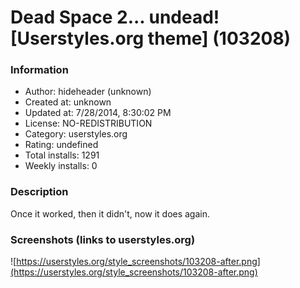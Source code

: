 # Dead Space 2... undead! [Userstyles.org theme] (103208)

### Information
- Author: hideheader (unknown)
- Created at: unknown
- Updated at: 7/28/2014, 8:30:02 PM
- License: NO-REDISTRIBUTION
- Category: userstyles.org
- Rating: undefined
- Total installs: 1291
- Weekly installs: 0


### Description
Once it worked, then it didn't, now it does again.


### Screenshots (links to userstyles.org)
![https://userstyles.org/style_screenshots/103208-after.png](https://userstyles.org/style_screenshots/103208-after.png)


